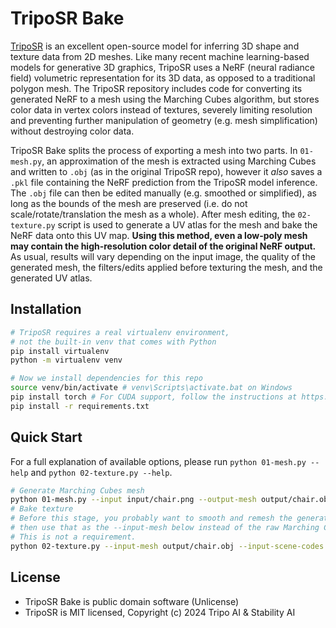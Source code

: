 # TripoSR Bake

[TripoSR](https://github.com/VAST-AI-Research/TripoSR) is an excellent open-source model for inferring 3D shape and texture data from 2D meshes. Like many recent machine learning-based models for generative 3D graphics, TripoSR uses a NeRF (neural radiance field) volumetric representation for its 3D data, as opposed to a traditional polygon mesh. The TripoSR repository includes code for converting its generated NeRF to a mesh using the Marching Cubes algorithm, but stores color data in vertex colors instead of textures, severely limiting resolution and preventing further manipulation of geometry (e.g. mesh simplification) without destroying color data.

TripoSR Bake splits the process of exporting a mesh into two parts. In `01-mesh.py`, an approximation of the mesh is extracted using Marching Cubes and written to `.obj` (as in the original TripoSR repo), however it _also_ saves a `.pkl` file containing the NeRF prediction from the TripoSR model inference. The `.obj` file can then be edited manually (e.g. smoothed or simplified), as long as the bounds of the mesh are preserved (i.e. do not scale/rotate/translation the mesh as a whole). After mesh editing, the `02-texture.py` script is used to generate a UV atlas for the mesh and bake the NeRF data onto this UV map. **Using this method, even a low-poly mesh may contain the high-resolution color detail of the original NeRF output.** As usual, results will vary depending on the input image, the quality of the generated mesh, the filters/edits applied before texturing the mesh, and the generated UV atlas.

## Installation

```sh
# TripoSR requires a real virtualenv environment,
# not the built-in venv that comes with Python
pip install virtualenv
python -m virtualenv venv

# Now we install dependencies for this repo
source venv/bin/activate # venv\Scripts\activate.bat on Windows
pip install torch # For CUDA support, follow the instructions at https://pytorch.org/get-started/locally/
pip install -r requirements.txt
```

## Quick Start

For a full explanation of available options, please run `python 01-mesh.py --help` and `python 02-texture.py --help`.

```sh
# Generate Marching Cubes mesh
python 01-mesh.py --input input/chair.png --output-mesh output/chair.obj --output-scene-codes output/chair.pkl --no-remove-background --density-threshold 15.0 --marching-resolution 512 --marching-oversampling 1 --tsr-chunk-size 8192 --device cpu
# Bake texture
# Before this stage, you probably want to smooth and remesh the generated chair.obj mesh in MeshLab,
# then use that as the --input-mesh below instead of the raw Marching Cubes mesh.
# This is not a requirement.
python 02-texture.py --input-mesh output/chair.obj --input-scene-codes output/chair.pkl --output-mesh output/chair-textured.obj --output-texture output/chair-textured.png --texture-resolution 1024 --texture-padding 2 --tsr-chunk-size 8192 --device cpu
```

## License

- TripoSR Bake is public domain software (Unlicense)
- TripoSR is MIT licensed, Copyright (c) 2024 Tripo AI & Stability AI
